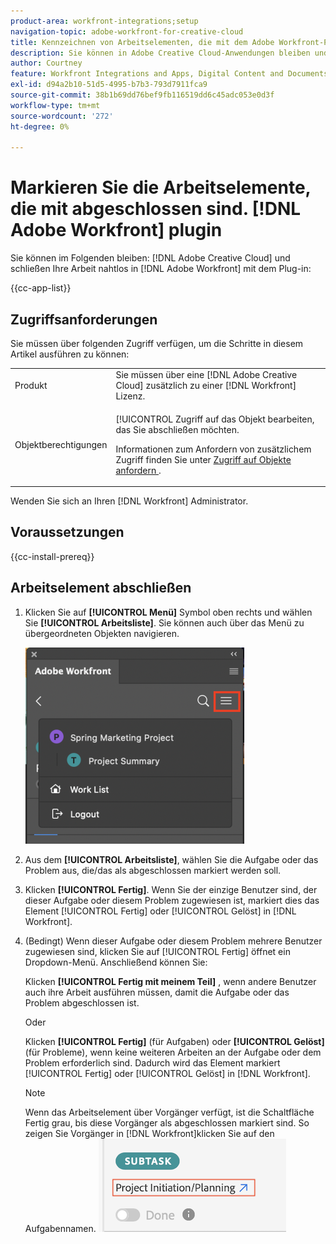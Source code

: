 ```yaml
---
product-area: workfront-integrations;setup
navigation-topic: adobe-workfront-for-creative-cloud
title: Kennzeichnen von Arbeitselementen, die mit dem Adobe Workfront-Plug-in abgeschlossen wurden
description: Sie können in Adobe Creative Cloud-Anwendungen bleiben und Ihre Arbeit in Adobe Workfront nahtlos abschließen.
author: Courtney
feature: Workfront Integrations and Apps, Digital Content and Documents
exl-id: d94a2b10-51d5-4995-b7b3-793d7911fca9
source-git-commit: 38b1b69dd76bef9fb116519dd6c45adc053e0d3f
workflow-type: tm+mt
source-wordcount: '272'
ht-degree: 0%

---
```


# Markieren Sie die Arbeitselemente, die mit abgeschlossen sind. [!DNL Adobe Workfront] plugin

Sie können im Folgenden bleiben: [!DNL Adobe Creative Cloud] und schließen Ihre Arbeit nahtlos in [!DNL Adobe Workfront] mit dem Plug-in:

{{cc-app-list}}

## Zugriffsanforderungen

Sie müssen über folgenden Zugriff verfügen, um die Schritte in diesem Artikel ausführen zu können:

<table style="table-layout:auto"> 
 <col> 
 <col> 
 <tbody> 
  <tr> 
   <!-- <td role="rowheader">[!DNL Adobe Workfront] plan*</td> 
   <td> <p>[!UICONTROL Pro] or higher</p> </td> 
  </tr> 
  <tr data-mc-conditions=""> 
   <td role="rowheader">[!DNL Adobe Workfront] license*</td> 
   <td> <p>Work or higher</p> </td> 
  </tr> --> 
  <tr> 
   <td role="rowheader">Produkt</td> 
   <td>Sie müssen über eine [!DNL Adobe Creative Cloud] zusätzlich zu einer [!DNL Workfront] Lizenz.</td> 
  </tr> 
  <tr> 
   <td role="rowheader">Objektberechtigungen</td> 
   <td> <p>[!UICONTROL Zugriff auf das Objekt bearbeiten, das Sie abschließen möchten.</p> <p>Informationen zum Anfordern von zusätzlichem Zugriff finden Sie unter <a href="../../workfront-basics/grant-and-request-access-to-objects/request-access.md" class="MCXref xref">Zugriff auf Objekte anfordern </a>.</p> </td> 
  </tr> 
 </tbody> 
</table>

Wenden Sie sich an Ihren [!DNL Workfront] Administrator.

## Voraussetzungen

{{cc-install-prereq}}

## Arbeitselement abschließen

1. Klicken Sie auf **[!UICONTROL Menü]** Symbol oben rechts und wählen Sie **[!UICONTROL Arbeitsliste]**. Sie können auch über das Menü zu übergeordneten Objekten navigieren.

   ![](assets/go-back-to-work-list-350x314.png)

1. Aus dem **[!UICONTROL Arbeitsliste]**, wählen Sie die Aufgabe oder das Problem aus, die/das als abgeschlossen markiert werden soll.
1. Klicken **[!UICONTROL Fertig]**.  Wenn Sie der einzige Benutzer sind, der dieser Aufgabe oder diesem Problem zugewiesen ist, markiert dies das Element [!UICONTROL Fertig] oder [!UICONTROL Gelöst] in [!DNL Workfront].
1. (Bedingt) Wenn dieser Aufgabe oder diesem Problem mehrere Benutzer zugewiesen sind, klicken Sie auf [!UICONTROL Fertig] öffnet ein Dropdown-Menü. Anschließend können Sie:

   Klicken **[!UICONTROL Fertig mit meinem Teil]** , wenn andere Benutzer auch ihre Arbeit ausführen müssen, damit die Aufgabe oder das Problem abgeschlossen ist.

   Oder

   Klicken **[!UICONTROL Fertig]** (für Aufgaben) oder **[!UICONTROL Gelöst]** (für Probleme), wenn keine weiteren Arbeiten an der Aufgabe oder dem Problem erforderlich sind. Dadurch wird das Element markiert [!UICONTROL Fertig] oder [!UICONTROL Gelöst] in [!DNL Workfront].

   >[!NOTE]
   >
   >Wenn das Arbeitselement über Vorgänger verfügt, ist die Schaltfläche Fertig grau, bis diese Vorgänger als abgeschlossen markiert sind. So zeigen Sie Vorgänger in [!DNL Workfront]klicken Sie auf den Aufgabennamen.
   >![](assets/navigate-to-workfront.png)

<!-- I dont think we need this one ![](assets/complete-work-350x529.png) -->
